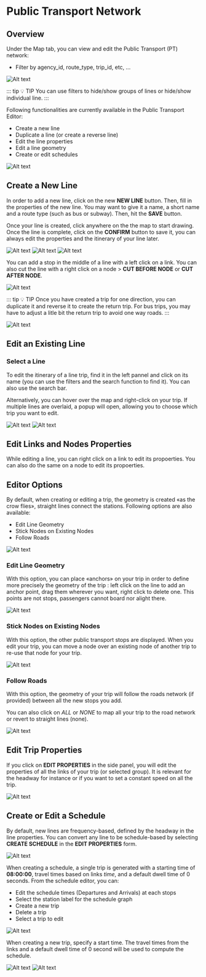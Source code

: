 # Public Transport Network

## Overview

Under the Map tab, you can view and edit the Public Transport (PT) network:

- Filter by agency_id, route_type, trip_id, etc, ...

![Alt text](/networks_4.png)

::: tip 💡 TIP
You can use filters to hide/show groups of lines or hide/show individual line.
:::

Following functionalities are currently available in the Public Transport Editor:

- Create a new line
- Duplicate a line (or create a reverse line)
- Edit the line properties
- Edit a line geometry
- Create or edit schedules

![Alt text](/networks_5.png)

## Create a New Line

In order to add a new line, click on the new **NEW LINE** button. Then, fill in the properties of the new line. You may want to give it a name, a short name and a route type (such as bus or subway). Then, hit the **SAVE** button.

Once your line is created, click anywhere on the the map to start drawing. Once the line is complete, click on the **CONFIRM** button to save it, you can always edit the properties and the itinerary of your line later.

![Alt text](/network_editor/new_line.png)
![Alt text](/network_editor/new_line_2.png)
![Alt text](/network_editor/new_line_3.png)

You can add a stop in the middle of a line with a left click on a link. You can also cut the line with a right click on a node > **CUT BEFORE NODE** or **CUT AFTER NODE**. 

![Alt text](/network_editor/cut_line.png)

::: tip 💡 TIP
Once you have created a trip for one direction, you can duplicate it and reverse it to create the return trip. For bus trips, you may have to adjust a litle bit the return trip to avoid one way roads.
:::

![Alt text](/network_editor/duplicate_line.png)

## Edit an Existing Line

### Select a Line

To edit the itinerary of a line trip, find it in the left pannel and click on its name (you can use the filters and the search function to find it). You can also use the search bar.

Alternatively, you can hover over the map and right-click on your trip. If multiple lines are overlaid, a popup will open, allowing you to choose which trip you want to edit.

![Alt text](/network_editor/select_trip.png)
![Alt text](/network_editor/search_trip.png)

## Edit Links and Nodes Properties
While editing a line, you can right click on a link to edit its propoerties. You can also do the same on a node to edit its propoerties. 

## Editor Options

By default, when creating or editing a trip, the geometry is created «as the crow flies», straight lines connect the stations. Following options are also available:

* Edit Line Geometry
* Stick Nodes on Existing Nodes
* Follow Roads

![Alt text](/network_editor/options.png)

### Edit Line Geometry

With this option, you can place «anchors» on your trip in order to define more precisely the geometry of the trip : left click on the line to add an anchor point, drag them wherever you want, right click to delete one. This points are not stops, passengers cannot board nor alight there.

![Alt text](/network_editor/edit_line_geometry.png)

### Stick Nodes on Existing Nodes

With this option, the other public transport stops are displayed. When you edit your trip, you can move a node over an existing node of another trip to re-use that node for your trip. 

![Alt text](/network_editor/magnet.png)

### Follow Roads

With this option, the geometry of your trip will follow the roads network (if provided) between all the new stops you add.

You can also click on *ALL* or *NONE* to map all your trip to the road network or revert to straight lines (none).

![Alt text](/network_editor/trip_routing.png)



## Edit Trip Properties

If you click on **EDIT PROPERTIES** in the side panel, you will edit the properties of all the links of your trip (or selected group). It is relevant for the headway for instance or if you want to set a constant speed on all the trip.

![Alt text](/network_editor/new_line_4.png)

## Create or Edit a Schedule

By default, new lines are frequency-based, defined by the headway in the line properties. You can convert any line to be schedule-based by selecting **CREATE SCHEDULE** in the **EDIT PROPERTIES** form.

![Alt text](/network_editor/create_timetable.png)

When creating a schedule, a single trip is generated with a starting time of **08:00:00**, travel times based on links *time*, and a default dwell time of 0 seconds. From the schedule editor, you can:

- Edit the schedule times (Departures and Arrivals) at each stops
- Select the station label for the schedule graph
- Create a new trip
- Delete a trip
- Select a trip to edit

![Alt text](/network_editor/schedule_1.png)

When creating a new trip, specify a start time. The travel times from the links and a default dwell time of 0 second will be used to compute the schedule.

![Alt text](/network_editor/schedule_2.png)
![Alt text](/network_editor/schedule_3.png)